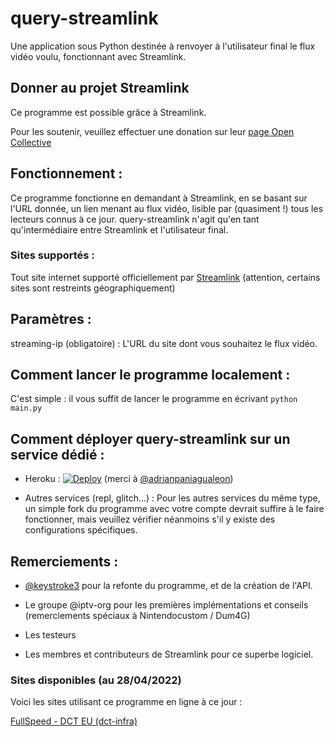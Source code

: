 # query-streamlink

Une application sous Python destinée à renvoyer à l'utilisateur final le flux vidéo voulu, fonctionnant avec Streamlink.

## Donner au projet Streamlink

Ce programme est possible grâce à Streamlink.

Pour les soutenir, veuillez effectuer une donation sur leur [page Open Collective](https://opencollective.com/streamlink)

## Fonctionnement :

Ce programme fonctionne en demandant à Streamlink, en se basant sur l'URL donnée, un lien menant au flux vidéo, lisible par (quasiment !) tous les lecteurs connus à ce jour.
query-streamlink n'agit qu'en tant qu'intermédiaire entre Streamlink et l'utilisateur final.

### Sites supportés :

Tout site internet supporté officiellement par [Streamlink](https://streamlink.github.io/plugin_matrix.html) (attention, certains sites sont restreints géographiquement)

## Paramètres :

streaming-ip (obligatoire) : L'URL du site dont vous souhaitez le flux vidéo.

## Comment lancer le programme localement :

C'est simple : il vous suffit de lancer le programme en écrivant ```python main.py```

## Comment déployer query-streamlink sur un service dédié :
- Heroku : [![Deploy](https://www.herokucdn.com/deploy/button.svg)](https://dashboard.heroku.com/new?template=https%3A%2F%2Fgithub.com%2FLaneSh4d0w%2Fquery-streamlink) (merci à [@adrianpaniagualeon](https://github.com/adrianpaniagualeon))

- Autres services (repl, glitch...) : Pour les autres services du même type, un simple fork du programme avec votre compte devrait suffire à le faire fonctionner, mais veuillez vérifier néanmoins s'il y existe des configurations spécifiques.

## Remerciements :

-  [@keystroke3](https://github.com/keystroke3) pour la refonte du programme, et de la création de l'API.

- Le groupe @iptv-org pour les premières implémentations et conseils (remerciements spéciaux à Nintendocustom / Dum4G)

- Les testeurs

- Les membres et contributeurs de Streamlink pour ce superbe logiciel.

### Sites disponibles (au 28/04/2022)

Voici les sites utilisant ce programme en ligne à ce jour : 

[FullSpeed - DCT EU (dct-infra)](http://free.fullspeed.tv/)
